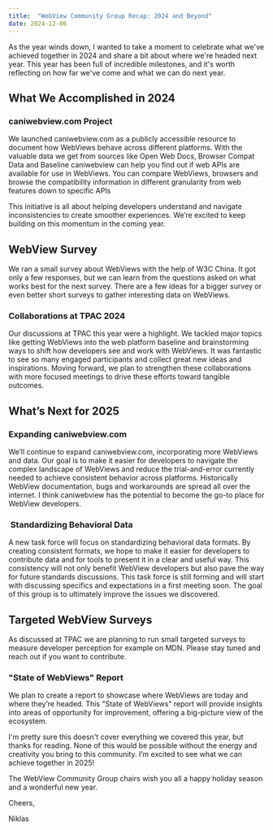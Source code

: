 ```yaml
---
title:  "WebView Community Group Recap: 2024 and Beyond"
date: 2024-12-06
---
```


As the year winds down, I wanted to take a moment to celebrate what we've achieved together in 2024 and share a bit about where we're headed next year. This year has been full of incredible milestones, and it's worth reflecting on how far we've come and what we can do next year.

## What We Accomplished in 2024

### caniwebview\.com Project

We launched caniwebview\.com as a publicly accessible resource to document how WebViews behave across different platforms. With the valuable data we get from sources like Open Web Docs, Browser Compat Data and Baseline caniwebview can help you find out if web APIs are available for use in WebViews. You can compare WebViews, browsers and browse the compatibility information in different granularity from web features down to specific APIs

This initiative is all about helping developers understand and navigate inconsistencies to create smoother experiences. We’re excited to keep building on this momentum in the coming year.

## WebView Survey

We ran a small survey about WebViews with the help of W3C China. It got only a few responses, but we can learn from the questions asked on what works best for the next survey. There are a few ideas for a bigger survey or even better short surveys to gather interesting data on WebViews.

### Collaborations at TPAC 2024

Our discussions at TPAC this year were a highlight. We tackled major topics like getting WebViews into the web platform baseline and brainstorming ways to shift how developers see and work with WebViews. It was fantastic to see so many engaged participants and collect great new ideas and inspirations. Moving forward, we plan to strengthen these collaborations with more focused meetings to drive these efforts toward tangible outcomes.

## What’s Next for 2025

### Expanding caniwebview\.com

We’ll continue to expand caniwebview\.com, incorporating more WebViews and data. Our goal is to make it easier for developers to navigate the complex landscape of WebViews and reduce the trial-and-error currently needed to achieve consistent behavior across platforms. Historically WebView documentation, bugs and workarounds are spread all over the internet. I think caniwebview has the potential to become the go-to place for WebView developers.

###  Standardizing Behavioral Data

A new task force will focus on standardizing behavioral data formats. By creating consistent formats, we hope to make it easier for developers to contribute data and for tools to present it in a clear and useful way. This consistency will not only benefit WebView developers but also pave the way for future standards discussions. This task force is still forming and will start with discussing specifics and expectations in a first meeting soon. The goal of this group is to ultimately improve the issues we discovered.

## Targeted WebView Surveys

As discussed at TPAC we are planning to run small targeted surveys to measure developer perception for example on MDN. Please stay tuned and reach out if you want to contribute.

### "State of WebViews" Report

We plan to create a report to showcase where WebViews are today and where they’re headed. This "State of WebViews" report will provide insights into areas of opportunity for improvement, offering a big-picture view of the ecosystem.



I'm pretty sure this doesn't cover everything we covered this year, but thanks for reading. None of this would be possible without the energy and creativity you bring to this community. I’m excited to see what we can achieve together in 2025!&#x20;

The WebView Community Group chairs wish you all a happy holiday season and a wonderful new year.

Cheers,

Niklas

